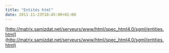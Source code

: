 ```yaml
---
title: "Entités html"
date: 2011-11-23T10:45:00+01:00
---
```

[http://matrix.samizdat.net/serveurs/www/html/spec_html4.0/sgml/entities.html](http://matrix.samizdat.net/serveurs/www/html/spec_html4.0/sgml/entities.html)

